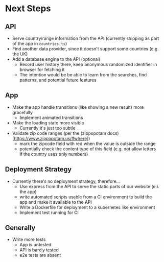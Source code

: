 # Next Steps

## API

- Serve country/range information from the API (currently shipping as part of the app in `countries.ts`)
- Find another data provider, since it doesn't support some countries (e.g. the UK)
- Add a database engine to the API (optional)
  - Record user history there, keep anonymous randomized identifier in browser for fetching it
  - The intention would be be able to learn from the searches, find patterns, and potential future features

## App

- Make the app handle transitions (like showing a new result) more gracefully
  - Implement animated transitions
- Make the loading state more visible
  - Currently it's just too subtle
- Validate zip code ranges (per the (zippopotam docs)[https://www.zippopotam.us/#where])
  - mark the zipcode field with red when the value is outside the range
  - potentially check the content type of this field (e.g. not allow letters if the country uses only numbers)

## Deployment Strategy

- Currently there's no deployment strategy, therefore...
  - Use express from the API to serve the static parts of our website (e.i. the app)
  - write automated scripts usable from a CI environment to build the app and make it available to the API
  - Write a Dockerfile for deployment to a kubernetes like environment
  - Implement test running for CI

## Generally

- Write more tests
  - App is untested
  - API is barely tested
  - e2e tests are absent
